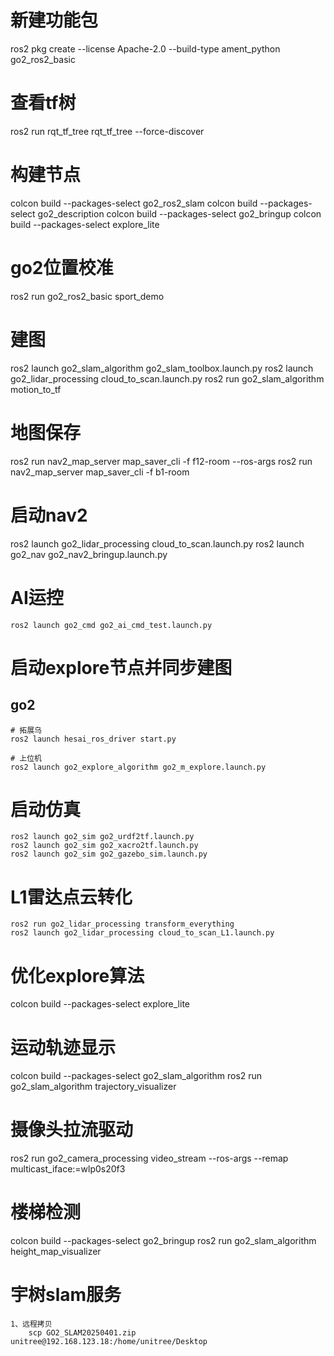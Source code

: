 # 新建功能包
ros2 pkg create --license Apache-2.0 --build-type ament_python go2_ros2_basic

# 查看tf树
ros2 run rqt_tf_tree rqt_tf_tree --force-discover

# 构建节点
colcon build --packages-select go2_ros2_slam
colcon build --packages-select go2_description
colcon build --packages-select go2_bringup
colcon build --packages-select explore_lite

# go2位置校准
ros2 run go2_ros2_basic sport_demo 

# 建图
ros2 launch go2_slam_algorithm go2_slam_toolbox.launch.py 
ros2 launch go2_lidar_processing cloud_to_scan.launch.py
ros2 run go2_slam_algorithm motion_to_tf 

# 地图保存
ros2 run nav2_map_server map_saver_cli -f f12-room --ros-args 
ros2 run nav2_map_server map_saver_cli -f b1-room

# 启动nav2
ros2 launch go2_lidar_processing cloud_to_scan.launch.py
ros2 launch go2_nav go2_nav2_bringup.launch.py


# AI运控

    ros2 launch go2_cmd go2_ai_cmd_test.launch.py

# 启动explore节点并同步建图
   ## go2
   
    # 拓展乌
    ros2 launch hesai_ros_driver start.py

    # 上位机
    ros2 launch go2_explore_algorithm go2_m_explore.launch.py 



# 启动仿真
    
    ros2 launch go2_sim go2_urdf2tf.launch.py
    ros2 launch go2_sim go2_xacro2tf.launch.py
    ros2 launch go2_sim go2_gazebo_sim.launch.py
    

    
# L1雷达点云转化

    ros2 run go2_lidar_processing transform_everything
    ros2 launch go2_lidar_processing cloud_to_scan_L1.launch.py


# 优化explore算法
colcon build --packages-select explore_lite

# 运动轨迹显示
colcon build --packages-select go2_slam_algorithm
ros2 run go2_slam_algorithm trajectory_visualizer

# 摄像头拉流驱动
ros2 run go2_camera_processing video_stream --ros-args --remap multicast_iface:=wlp0s20f3


# 楼梯检测
colcon build --packages-select go2_bringup
ros2 run go2_slam_algorithm height_map_visualizer



# 宇树slam服务
    1、远程拷贝
        scp GO2_SLAM20250401.zip unitree@192.168.123.18:/home/unitree/Desktop